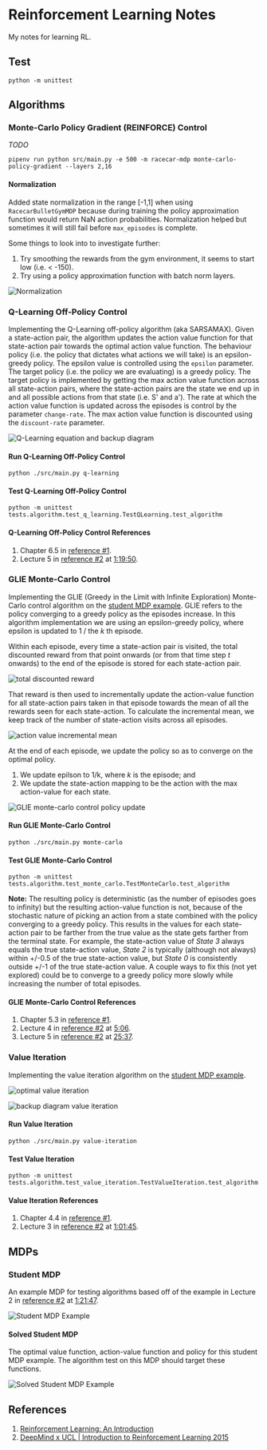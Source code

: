 # Reinforcement Learning Notes

My notes for learning RL.

## Test

```
python -m unittest
```

## Algorithms

### Monte-Carlo Policy Gradient (REINFORCE) Control

_TODO_

```
pipenv run python src/main.py -e 500 -m racecar-mdp monte-carlo-policy-gradient --layers 2,16
```

#### Normalization

Added state normalization in the range [-1,1] when using `RacecarBulletGymMDP` because during training the policy approximation function would return NaN action probabilities. Normalization helped but sometimes it will still fail before `max_episodes` is complete. 

Some things to look into to investigate further:

1. Try smoothing the rewards from the gym environment, it seems to start low (i.e. < -150). 
2. Try using a policy approximation function with batch norm layers.

![Normalization](./docs/normalization.png)

### Q-Learning Off-Policy Control

Implementing the Q-Learning off-policy algorithm (aka SARSAMAX). Given a state-action pair, the algorithm updates the action value function for that state-action pair towards the optimal action value function. The behaviour policy (i.e. the policy that dictates what actions we will take) is an epsilon-greedy policy. The epsilon value is controlled using the `epsilon` parameter. The target policy (i.e. the policy we are evaluating) is a greedy policy. The target policy is implemented by getting the max action value function across all state-action pairs, where the state-action pairs are the state we end up in and all possible actions from that state (i.e. S' and a').  The rate at which the action value function is updated across the episodes is control by the parameter `change-rate`. The max action value function is discounted using the `discount-rate` parameter.

![Q-Learning equation and backup diagram](./docs/q-learning-equation-and-backup-diagram.png)

#### Run Q-Learning Off-Policy Control

```
python ./src/main.py q-learning
```

#### Test Q-Learning Off-Policy Control

```
python -m unittest tests.algorithm.test_q_learning.TestQLearning.test_algorithm
```

#### Q-Learning Off-Policy Control References

1. Chapter 6.5 in [reference #1](#references).
2. Lecture 5 in [reference #2](#references) at [1:19:50](https://youtu.be/0g4j2k_Ggc4?t=4790).

### GLIE Monte-Carlo Control

Implementing the GLIE (Greedy in the Limit with Infinite Exploration) Monte-Carlo control algorithm on the [student MDP example](#student-mdp). GLIE refers to the policy converging to a greedy policy as the episodes increase. In this algorithm implementation we are using an epsilon-greedy policy, where epsilon is updated to 1 / the _k_ th episode.

Within each episode, every time a state-action pair is visited, the total discounted reward from that point onwards (or from that time step _t_ onwards) to the end of the episode is stored for each state-action pair.

![total discounted reward](./docs/total-discounted-reward.png)

That reward is then used to incrementally update the action-value function for all state-action pairs taken in that episode towards the mean of all the rewards seen for each state-action. To calculate the incremental mean, we keep track of the number of state-action visits across all episodes.

![action value incremental mean](./docs/action-value-incremental-mean.png)

At the end of each episode, we update the policy so as to converge on the optimal policy. 
1. We update epilson to 1/k, where _k_ is the episode; and 
2. We update the state-action mapping to be the action with the max action-value for each state.

![GLIE monte-carlo control policy update](./docs/glie-monte-carlo-control-policy-update.png)

#### Run GLIE Monte-Carlo Control

```
python ./src/main.py monte-carlo
```

#### Test GLIE Monte-Carlo Control

```
python -m unittest tests.algorithm.test_monte_carlo.TestMonteCarlo.test_algorithm
```

**Note:** The resulting policy is deterministic (as the number of episodes goes to infinity) but the resulting action-value function is not, because of the stochastic nature of picking an action from a state combined with the policy converging to a greedy policy. This results in the values for each state-action pair to be farther from the true value as the state gets farther from the terminal state. For example, the state-action value of _State 3_ always equals the true state-action value, _State 2_ is typically (although not always) within +/-0.5 of the true state-action value, but _State 0_ is consistently outside +/-1 of the true state-action value. A couple ways to fix this (not yet explored) could be to converge to a greedy policy more slowly while increasing the number of total episodes.

#### GLIE Monte-Carlo Control References

1. Chapter 5.3 in [reference #1](#references).
2. Lecture 4 in [reference #2](#references) at [5:06](https://youtu.be/PnHCvfgC_ZA?t=306).
2. Lecture 5 in [reference #2](#references) at [25:37](https://youtu.be/0g4j2k_Ggc4?t=1537).

### Value Iteration

Implementing the value iteration algorithm on the [student MDP example](#student-mdp).

![optimal value iteration](./docs/algorithm-optimal-value-iteration.png)

![backup diagram value iteration](./docs/backup-diagram-value-iteration.png)

#### Run Value Iteration

```
python ./src/main.py value-iteration
```

#### Test Value Iteration

```
python -m unittest tests.algorithm.test_value_iteration.TestValueIteration.test_algorithm
```

#### Value Iteration References

1. Chapter 4.4 in [reference #1](#references).
2. Lecture 3 in [reference #2](#references) at [1:01:45](https://youtu.be/Nd1-UUMVfz4?t=3705).

## MDPs

### Student MDP

An example MDP for testing algorithms based off of the example in Lecture 2 in [reference #2](#references) at [1:21:47](https://youtu.be/lfHX2hHRMVQ?t=4907).

![Student MDP Example](./docs/example-mdp-student.png)

#### Solved Student MDP

The optimal value function, action-value function and policy for this student MDP example. The algorithm test on this MDP should target these functions.

![Solved Student MDP Example](./docs/example-mdp-student-solved.png)

## References

1. [Reinforcement Learning: An Introduction](http://incompleteideas.net/book/RLbook2020.pdf)
2. [DeepMind x UCL | Introduction to Reinforcement Learning 2015](https://www.youtube.com/playlist?list=PLqYmG7hTraZDM-OYHWgPebj2MfCFzFObQ)

